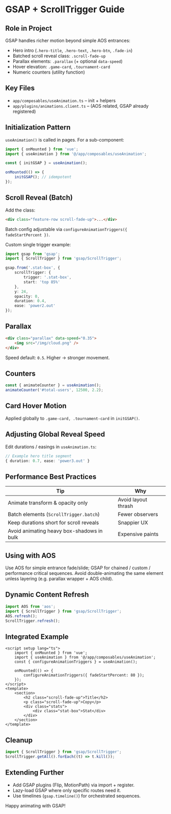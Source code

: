 # GSAP + ScrollTrigger Guide

## Role in Project

GSAP handles richer motion beyond simple AOS entrances:

- Hero intro (`.hero-title`, `.hero-text`, `.hero-btn`, `.fade-in`)
- Batched scroll reveal class: `.scroll-fade-up`
- Parallax elements: `.parallax` (+ optional `data-speed`)
- Hover elevation: `.game-card`, `.tournament-card`
- Numeric counters (utility function)

## Key Files

- `app/composables/useAnimation.ts` – init + helpers
- `app/plugins/animations.client.ts` – (AOS related, GSAP already registered)

## Initialization Pattern

`useAnimation()` is called in pages. For a sub-component:

```ts
import { onMounted } from 'vue';
import { useAnimation } from '@/app/composables/useAnimation';

const { initGSAP } = useAnimation();

onMounted(() => {
    initGSAP(); // idempotent
});
```

## Scroll Reveal (Batch)

Add the class:

```html
<div class="feature-row scroll-fade-up">...</div>
```

Batch config adjustable via `configureAnimationTriggers({ fadeStartPercent })`.

Custom single trigger example:

```ts
import gsap from 'gsap';
import { ScrollTrigger } from 'gsap/ScrollTrigger';

gsap.from('.stat-box', {
    scrollTrigger: {
        trigger: '.stat-box',
        start: 'top 85%'
    },
    y: 24,
    opacity: 0,
    duration: 0.4,
    ease: 'power2.out'
});
```

## Parallax

```html
<div class="parallax" data-speed="0.35">
    <img src="/img/cloud.png" />
</div>
```

Speed default: `0.5`. Higher → stronger movement.

## Counters

```ts
const { animateCounter } = useAnimation();
animateCounter('#total-users', 12500, 2.2);
```

## Card Hover Motion

Applied globally to `.game-card, .tournament-card` in `initGSAP()`.

## Adjusting Global Reveal Speed

Edit durations / easings in `useAnimation.ts`:

```ts
// Example hero title segment
{ duration: 0.7, ease: 'power3.out' }
```

## Performance Best Practices

| Tip                                       | Why                 |
| ----------------------------------------- | ------------------- |
| Animate transform & opacity only          | Avoid layout thrash |
| Batch elements (`ScrollTrigger.batch`)    | Fewer observers     |
| Keep durations short for scroll reveals   | Snappier UX         |
| Avoid animating heavy box-shadows in bulk | Expensive paints    |

## Using with AOS

Use AOS for simple entrance fade/slide; GSAP for chained / custom / performance
critical sequences. Avoid double-animating the same element unless layering
(e.g. parallax wrapper + AOS child).

## Dynamic Content Refresh

```ts
import AOS from 'aos';
import { ScrollTrigger } from 'gsap/ScrollTrigger';
AOS.refresh();
ScrollTrigger.refresh();
```

## Integrated Example

```vue
<script setup lang="ts">
    import { onMounted } from 'vue';
    import { useAnimation } from '@/app/composables/useAnimation';
    const { configureAnimationTriggers } = useAnimation();

    onMounted(() => {
        configureAnimationTriggers({ fadeStartPercent: 80 });
    });
</script>
<template>
    <section>
        <h2 class="scroll-fade-up">Title</h2>
        <p class="scroll-fade-up">Copy</p>
        <div class="stats">
            <div class="stat-box">Stat</div>
        </div>
    </section>
</template>
```

## Cleanup

```ts
import { ScrollTrigger } from 'gsap/ScrollTrigger';
ScrollTrigger.getAll().forEach((t) => t.kill());
```

## Extending Further

- Add GSAP plugins (Flip, MotionPath) via import + register.
- Lazy-load GSAP where only specific routes need it.
- Use timelines (`gsap.timeline()`) for orchestrated sequences.

Happy animating with GSAP!
